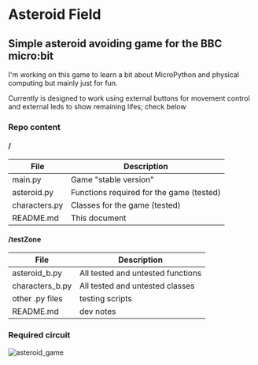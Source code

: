 # Asteroid Field

## Simple asteroid avoiding game for the BBC micro:bit

I'm working on this game to learn a bit about MicroPython and physical computing but mainly just for fun. 

Currently is designed to work using external buttons for movement control and external leds to show remaining lifes; check below

### Repo content

#### /

|File|Description|
|----|-----------|
|main.py|Game "stable version"|
|asteroid.py| Functions required for the game (tested)  |
|characters.py|Classes for the game (tested)| 
|README.md| This document |
#### /testZone


|File|Description|
|----|-----------|
|asteroid_b.py | All tested and untested functions  |
|characters_b.py |All tested and untested classes | 
|other .py files |testing scripts |
|README.md | dev notes  |

### Required circuit

![asteroid_game](https://user-images.githubusercontent.com/13229623/172957199-c2161cf9-a09a-4d09-9460-8ee5b6b2d0e6.png)

